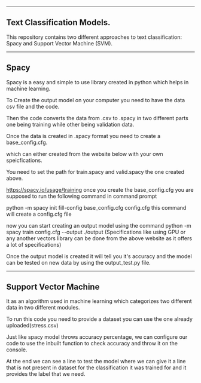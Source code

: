 --------------------------------------------------------------------------------------------------
Text Classification Models.
--------------------------------------------------------------------------------------------------
This repository contains two different approaches to text classification: Spacy and Support Vector Machine (SVM).

--------------------------------------------------------------------------------------------------
Spacy
--------------------------------------------------------------------------------------------------
Spacy is a easy and simple to use library created in python which helps in machine learning.

To Create the output model on your computer you need to have the data csv file and the code.

Then the code converts the data from .csv to .spacy in two different parts one being training while other being validation data.

Once the data is created in .spacy format you need to create a base_config.cfg.

which can either created from the website below with your own speicfications.

You need to set the path for train.spacy and valid.spacy the one created above.

https://spacy.io/usage/training
once you create the base_config.cfg you are supposed to run the following command in command prompt

python -m spacy init fill-config base_config.cfg config.cfg
this command will create a config.cfg file 

now you can start creating an output model using the command
python -m spacy train config.cfg --output ./output
(Specifications like using GPU or any another vectors library can be done from the above website as it offers a lot of specifications)

Once the output model is created it will tell you it's accuracy and the model can be tested on new data by using the output_test.py file.

--------------------------------------------------------------------------------------------------
Support Vector Machine
--------------------------------------------------------------------------------------------------

It as an algorithm used in machine learning which categorizes two different data in two different modules.

To run this code you need to provide a dataset you can use the one already uploaded(stress.csv)

Just like spacy model throws accuracy percentage, we can configure our code to use the inbuilt function to check accuracy and throw it on the console. 



At the end we can see a line to test the model where we can give it a line that is not present in dataset for the classification it was trained for and it provides the label that we need.
